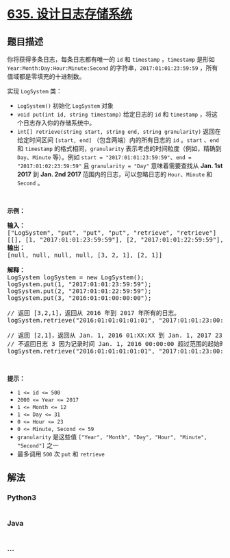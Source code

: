 # [635. 设计日志存储系统](https://leetcode-cn.com/problems/design-log-storage-system)



## 题目描述

<!-- 这里写题目描述 -->

<p>你将获得多条日志，每条日志都有唯一的 <code>id</code> 和 <code>timestamp</code> ，<code>timestamp</code> 是形如 <code>Year:Month:Day:Hour:Minute:Second</code> 的字符串，<code>2017:01:01:23:59:59</code> ，所有值域都是零填充的十进制数。</p>

<p>实现 <code>LogSystem</code> 类：</p>

<ul>
	<li><code>LogSystem()</code> 初始化 <code>LogSystem</code><b> </b>对象</li>
	<li><code>void put(int id, string timestamp)</code> 给定日志的 <code>id</code> 和 <code>timestamp</code> ，将这个日志存入你的存储系统中。</li>
	<li><code>int[] retrieve(string start, string end, string granularity)</code> 返回在给定时间区间 <code>[start, end]</code> （包含两端）内的所有日志的 <code>id</code> 。<code>start</code> 、<code>end</code> 和 <code>timestamp</code> 的格式相同，<code>granularity</code> 表示考虑的时间粒度（例如，精确到 <code>Day</code>、<code>Minute</code> 等）。例如 <code>start = "2017:01:01:23:59:59"</code>、<code>end = "2017:01:02:23:59:59"</code> 且 <code>granularity = "Day"</code> 意味着需要查找从 <strong>Jan. 1st 2017</strong> 到 <strong>Jan. 2nd 2017 </strong>范围内的日志，可以忽略日志的 <code>Hour</code>、<code>Minute</code> 和 <code>Second</code> 。</li>
</ul>
 

<p><strong>示例：</strong></p>

<pre>
<strong>输入：</strong>
["LogSystem", "put", "put", "put", "retrieve", "retrieve"]
[[], [1, "2017:01:01:23:59:59"], [2, "2017:01:01:22:59:59"], [3, "2016:01:01:00:00:00"], ["2016:01:01:01:01:01", "2017:01:01:23:00:00", "Year"], ["2016:01:01:01:01:01", "2017:01:01:23:00:00", "Hour"]]
<strong>输出：</strong>
[null, null, null, null, [3, 2, 1], [2, 1]]

<strong>解释：</strong>
LogSystem logSystem = new LogSystem();
logSystem.put(1, "2017:01:01:23:59:59");
logSystem.put(2, "2017:01:01:22:59:59");
logSystem.put(3, "2016:01:01:00:00:00");

// 返回 [3,2,1]，返回从 2016 年到 2017 年所有的日志。
logSystem.retrieve("2016:01:01:01:01:01", "2017:01:01:23:00:00", "Year");

// 返回 [2,1]，返回从 Jan. 1, 2016 01:XX:XX 到 Jan. 1, 2017 23:XX:XX 之间的所有日志
// 不返回日志 3 因为记录时间 Jan. 1, 2016 00:00:00 超过范围的起始时间
logSystem.retrieve("2016:01:01:01:01:01", "2017:01:01:23:00:00", "Hour");
</pre>

<p> </p>

<p><strong>提示：</strong></p>

<ul>
	<li><code>1 <= id <= 500</code></li>
	<li><code>2000 <= Year <= 2017</code></li>
	<li><code>1 <= Month <= 12</code></li>
	<li><code>1 <= Day <= 31</code></li>
	<li><code>0 <= Hour <= 23</code></li>
	<li><code>0 <= Minute, Second <= 59</code></li>
	<li><code>granularity</code> 是这些值 <code>["Year", "Month", "Day", "Hour", "Minute", "Second"]</code> 之一</li>
	<li>最多调用 <code>500</code> 次 <code>put</code> 和 <code>retrieve</code></li>
</ul>


## 解法

<!-- 这里可写通用的实现逻辑 -->

<!-- tabs:start -->

### **Python3**

<!-- 这里可写当前语言的特殊实现逻辑 -->

```python

```

### **Java**

<!-- 这里可写当前语言的特殊实现逻辑 -->

```java

```

### **...**

```

```

<!-- tabs:end -->
